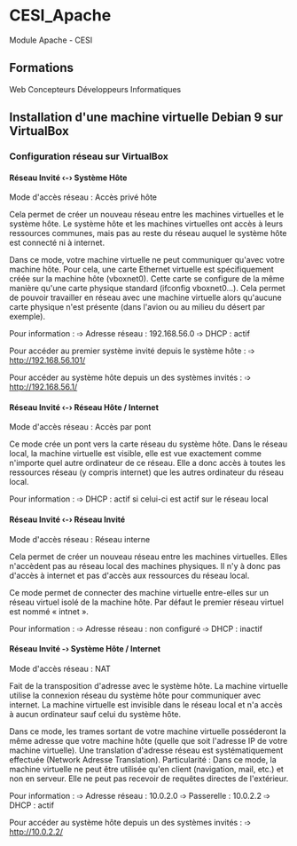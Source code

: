 # CESI_Apache

Module Apache - CESI

## Formations

Web Concepteurs
Développeurs Informatiques




## Installation d'une machine virtuelle Debian 9 sur VirtualBox


### Configuration réseau sur VirtualBox

#### Réseau Invité ‹-› Système Hôte

Mode d'accès réseau : Accès privé hôte

Cela permet de créer un nouveau réseau entre les machines virtuelles et le système hôte. Le système hôte et les machines virtuelles ont accès à leurs ressources communes, mais pas au reste du réseau auquel le système hôte est connecté ni à internet.

Dans ce mode, votre machine virtuelle ne peut communiquer qu'avec votre machine hôte. Pour cela, une carte Ethernet virtuelle est spécifiquement créée sur la machine hôte (vboxnet0). Cette carte se configure de la même manière qu'une carte physique standard (ifconfig vboxnet0...). Cela permet de pouvoir travailler en réseau avec une machine virtuelle alors qu'aucune carte physique n'est présente (dans l'avion ou au milieu du désert par exemple).

Pour information :
➩ Adresse réseau : 192.168.56.0
➩ DHCP : actif

Pour accéder au premier système invité depuis le système hôte :
➩ http://192.168.56.101/

Pour accéder au système hôte depuis un des systèmes invités :
➩ http://192.168.56.1/

#### Réseau Invité ‹-› Réseau Hôte / Internet

Mode d'accès réseau : Accès par pont

Ce mode crée un pont vers la carte réseau du système hôte. Dans le réseau local, la machine virtuelle est visible, elle est vue exactement comme n'importe quel autre ordinateur de ce réseau. Elle a donc accès à toutes les ressources réseau (y compris internet) que les autres ordinateur du réseau local.

Pour information :
➩ DHCP : actif si celui-ci est actif sur le réseau local

#### Réseau Invité ‹-› Réseau Invité

Mode d'accès réseau : Réseau interne

Cela permet de créer un nouveau réseau entre les machines virtuelles. Elles n'accèdent pas au réseau local des machines physiques. Il n'y à donc pas d'accès à internet et pas d'accès aux ressources du réseau local.

Ce mode permet de connecter des machine virtuelle entre-elles sur un réseau virtuel isolé de la machine hôte. Par défaut le premier réseau virtuel est nommé « intnet ».

Pour information :
➩ Adresse réseau : non configuré
➩ DHCP : inactif

#### Réseau Invité -› Système Hôte / Internet

Mode d'accès réseau : NAT

Fait de la transposition d'adresse avec le système hôte. La machine virtuelle utilise la connexion réseau du système hôte pour communiquer avec internet. La machine virtuelle est invisible dans le réseau local et n'a accès à aucun ordinateur sauf celui du système hôte.

Dans ce mode, les trames sortant de votre machine virtuelle posséderont la même adresse que votre machine hôte (quelle que soit l'adresse IP de votre machine virtuelle). Une translation d'adresse réseau est systématiquement effectuée (Network Adresse Translation). Particularité : Dans ce mode, la machine virtuelle ne peut être utilisée qu'en client (navigation, mail, etc.) et non en serveur. Elle ne peut pas recevoir de requêtes directes de l'extérieur.

Pour information :
➩ Adresse réseau : 10.0.2.0
➩ Passerelle : 10.0.2.2
➩ DHCP : actif

Pour accéder au système hôte depuis un des systèmes invités :
➩ http://10.0.2.2/
